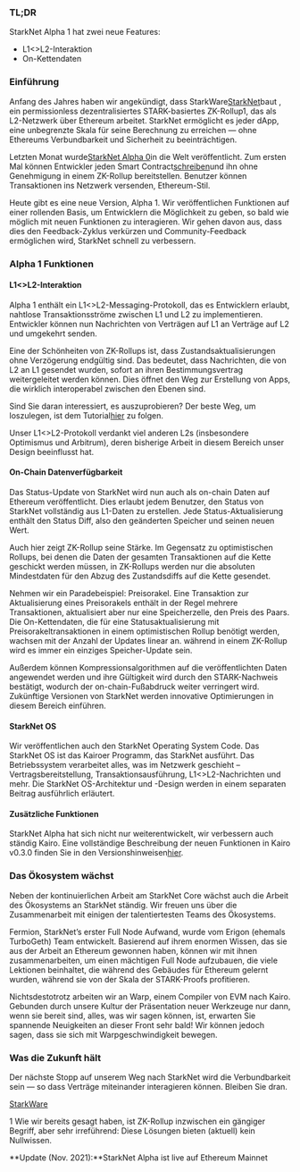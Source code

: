 ### TL;DR

StarkNet Alpha 1 hat zwei neue Features:

* L1<>L2-Interaktion
* On-Kettendaten

### Einführung

Anfang des Jahres haben wir angekündigt, dass StarkWare[StarkNet](https://starkware.co/product/starknet/)baut , ein permissionless dezentralisiertes STARK-basiertes ZK-Rollup1, das als L2-Netzwerk über Ethereum arbeitet. StarkNet ermöglicht es jeder dApp, eine unbegrenzte Skala für seine Berechnung zu erreichen — ohne Ethereums Verbundbarkeit und Sicherheit zu beeinträchtigen.

Letzten Monat wurde[StarkNet Alpha 0](https://medium.com/starkware/starknet-planets-alpha-on-ropsten-e7494929cb95)in die Welt veröffentlicht. Zum ersten Mal können Entwickler jeden Smart Contract[schreiben](https://kobi.one/2021/07/14/stardrop.html)und ihn ohne Genehmigung in einem ZK-Rollup bereitstellen. Benutzer können Transaktionen ins Netzwerk versenden, Ethereum-Stil.

Heute gibt es eine neue Version, Alpha 1. Wir veröffentlichen Funktionen auf einer rollenden Basis, um Entwicklern die Möglichkeit zu geben, so bald wie möglich mit neuen Funktionen zu interagieren. Wir gehen davon aus, dass dies den Feedback-Zyklus verkürzen und Community-Feedback ermöglichen wird, StarkNet schnell zu verbessern.

### **Alpha 1 Funktionen**

#### L1<>L2-Interaktion

Alpha 1 enthält ein L1<>L2-Messaging-Protokoll, das es Entwicklern erlaubt, nahtlose Transaktionsströme zwischen L1 und L2 zu implementieren. Entwickler können nun Nachrichten von Verträgen auf L1 an Verträge auf L2 und umgekehrt senden.

Eine der Schönheiten von ZK-Rollups ist, dass Zustandsaktualisierungen ohne Verzögerung endgültig sind. Das bedeutet, dass Nachrichten, die von L2 an L1 gesendet wurden, sofort an ihren Bestimmungsvertrag weitergeleitet werden können. Dies öffnet den Weg zur Erstellung von Apps, die wirklich interoperabel zwischen den Ebenen sind.

Sind Sie daran interessiert, es auszuprobieren? Der beste Weg, um loszulegen, ist dem Tutorial[hier](https://www.cairo-lang.org/docs/hello_starknet/l1l2.html) zu folgen.

Unser L1<>L2-Protokoll verdankt viel anderen L2s (insbesondere Optimismus und Arbitrum), deren bisherige Arbeit in diesem Bereich unser Design beeinflusst hat.

#### On-Chain Datenverfügbarkeit

Das Status-Update von StarkNet wird nun auch als on-chain Daten auf Ethereum veröffentlicht. Dies erlaubt jedem Benutzer, den Status von StarkNet vollständig aus L1-Daten zu erstellen. Jede Status-Aktualisierung enthält den Status Diff, also den geänderten Speicher und seinen neuen Wert.

Auch hier zeigt ZK-Rollup seine Stärke. Im Gegensatz zu optimistischen Rollups, bei denen die Daten der gesamten Transaktionen auf die Kette geschickt werden müssen, in ZK-Rollups werden nur die absoluten Mindestdaten für den Abzug des Zustandsdiffs auf die Kette gesendet.

Nehmen wir ein Paradebeispiel: Preisorakel. Eine Transaktion zur Aktualisierung eines Preisorakels enthält in der Regel mehrere Transaktionen, aktualisiert aber nur eine Speicherzelle, den Preis des Paars. Die On-Kettendaten, die für eine Statusaktualisierung mit Preisorakeltransaktionen in einem optimistischen Rollup benötigt werden, wachsen mit der Anzahl der Updates linear an. während in einem ZK-Rollup wird es immer ein einziges Speicher-Update sein.

Außerdem können Kompressionsalgorithmen auf die veröffentlichten Daten angewendet werden und ihre Gültigkeit wird durch den STARK-Nachweis bestätigt, wodurch der on-chain-Fußabdruck weiter verringert wird. Zukünftige Versionen von StarkNet werden innovative Optimierungen in diesem Bereich einführen.

#### StarkNet OS

Wir veröffentlichen auch den StarkNet Operating System Code. Das StarkNet OS ist das Kairoer Programm, das StarkNet ausführt. Das Betriebssystem verarbeitet alles, was im Netzwerk geschieht – Vertragsbereitstellung, Transaktionsausführung, L1<>L2-Nachrichten und mehr. Die StarkNet OS-Architektur und -Design werden in einem separaten Beitrag ausführlich erläutert.

#### Zusätzliche Funktionen

StarkNet Alpha hat sich nicht nur weiterentwickelt, wir verbessern auch ständig Kairo. Eine vollständige Beschreibung der neuen Funktionen in Kairo v0.3.0 finden Sie in den Versionshinweisen[hier](https://github.com/starkware-libs/cairo-lang/releases/tag/v0.3.0).

### Das Ökosystem wächst

Neben der kontinuierlichen Arbeit am StarkNet Core wächst auch die Arbeit des Ökosystems an StarkNet ständig. Wir freuen uns über die Zusammenarbeit mit einigen der talentiertesten Teams des Ökosystems.

Fermion, StarkNet’s erster Full Node Aufwand, wurde vom Erigon (ehemals TurboGeth) Team entwickelt. Basierend auf ihrem enormen Wissen, das sie aus der Arbeit an Ethereum gewonnen haben, können wir mit ihnen zusammenarbeiten, um einen mächtigen Full Node aufzubauen, die viele Lektionen beinhaltet, die während des Gebäudes für Ethereum gelernt wurden, während sie von der Skala der STARK-Proofs profitieren.

Nichtsdestotrotz arbeiten wir an Warp, einem Compiler von EVM nach Kairo. Gebunden durch unsere Kultur der Präsentation neuer Werkzeuge nur dann, wenn sie bereit sind, alles, was wir sagen können, ist, erwarten Sie spannende Neuigkeiten an dieser Front sehr bald! Wir können jedoch sagen, dass sie sich mit Warpgeschwindigkeit bewegen.

### Was die Zukunft hält

Der nächste Stopp auf unserem Weg nach StarkNet wird die Verbundbarkeit sein — so dass Verträge miteinander interagieren können. Bleiben Sie dran.

[StarkWare](https://starkware.co/)

1 Wie wir bereits gesagt haben, ist ZK-Rollup inzwischen ein gängiger Begriff, aber sehr irreführend: Diese Lösungen bieten (aktuell) kein Nullwissen.

**Update (Nov. 2021):**StarkNet Alpha ist live auf Ethereum Mainnet